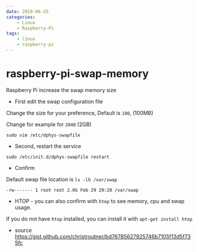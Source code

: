 ```yaml
---
date: 2019-06-25
categories:
    - Linux
    - Raspberry-Pi
tags:
    - linux
    - raspberry-pi
---
```


# raspberry-pi-swap-memory

Raspberry Pi increase the swap memory size

- First edit the swap configuration file

Change the size for your preference, Default is `100`, (100MB)

Change for example for `2048` (2GB)

`sudo vim /etc/dphys-swapfile`

- Second, restart the service

`sudo /etc/init.d/dphys-swapfile restart`

- Confirm

Default swap file location is `ls -lh /var/swap`

`-rw------- 1 root root 2.0G Feb 29 20:20 /var/swap`

- HTOP - you can also confirm with `htop` to see memory, cpu and swap usage.

If you do not have `htop` installed, you can install it with `apt-get install htop`

- source <https://gist.github.com/christroutner/bd76785627925746b7105f13d5f735fc>


